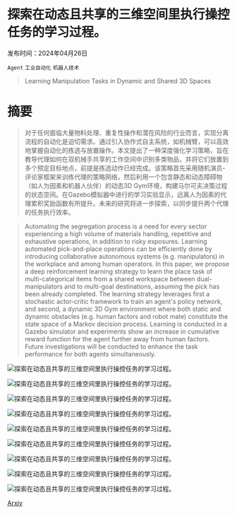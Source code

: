 # 探索在动态且共享的三维空间里执行操控任务的学习过程。

发布时间：2024年04月26日

`Agent` `工业自动化` `机器人技术`

> Learning Manipulation Tasks in Dynamic and Shared 3D Spaces

# 摘要

> 对于任何面临大量物料处理、重复性操作和潜在风险的行业而言，实现分离流程的自动化是迫切需求。通过引入协作式自主系统，如机械臂，可以高效地掌握自动化的拣选与放置操作。本文提出了一种深度强化学习策略，旨在教导代理如何在双机械手共享的工作空间中识别多类物品，并将它们放置到多个预定目标地点，前提是拣选动作已经完成。该策略首先采用随机演员-评论家框架来训练代理的策略网络，然后利用一个包含静态和动态障碍物（如人为因素和机器人伙伴）的动态3D Gym环境，构建马尔可夫决策过程的状态空间。在Gazebo模拟器中进行的学习实验显示，远离人为因素的代理累积奖励函数有所提升。未来的研究将进一步探索，以同步提升两个代理的任务执行效率。

> Automating the segregation process is a need for every sector experiencing a high volume of materials handling, repetitive and exhaustive operations, in addition to risky exposures. Learning automated pick-and-place operations can be efficiently done by introducing collaborative autonomous systems (e.g. manipulators) in the workplace and among human operators. In this paper, we propose a deep reinforcement learning strategy to learn the place task of multi-categorical items from a shared workspace between dual-manipulators and to multi-goal destinations, assuming the pick has been already completed. The learning strategy leverages first a stochastic actor-critic framework to train an agent's policy network, and second, a dynamic 3D Gym environment where both static and dynamic obstacles (e.g. human factors and robot mate) constitute the state space of a Markov decision process. Learning is conducted in a Gazebo simulator and experiments show an increase in cumulative reward function for the agent further away from human factors. Future investigations will be conducted to enhance the task performance for both agents simultaneously.

![探索在动态且共享的三维空间里执行操控任务的学习过程。](../../../paper_images/2404.17673/x1.png)

![探索在动态且共享的三维空间里执行操控任务的学习过程。](../../../paper_images/2404.17673/x2.png)

![探索在动态且共享的三维空间里执行操控任务的学习过程。](../../../paper_images/2404.17673/sampled_pointcloud.png)

![探索在动态且共享的三维空间里执行操控任务的学习过程。](../../../paper_images/2404.17673/predicted_pointcloud.png)

![探索在动态且共享的三维空间里执行操控任务的学习过程。](../../../paper_images/2404.17673/pipeline_with_links.png)

![探索在动态且共享的三维空间里执行操控任务的学习过程。](../../../paper_images/2404.17673/x6.png)

![探索在动态且共享的三维空间里执行操控任务的学习过程。](../../../paper_images/2404.17673/x7.png)

![探索在动态且共享的三维空间里执行操控任务的学习过程。](../../../paper_images/2404.17673/robot1_training.png)

![探索在动态且共享的三维空间里执行操控任务的学习过程。](../../../paper_images/2404.17673/robot2_training.png)

[Arxiv](https://arxiv.org/abs/2404.17673)
